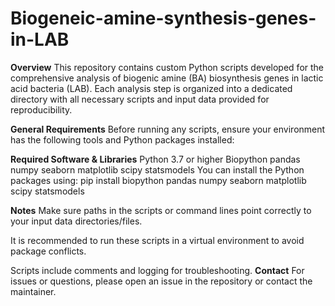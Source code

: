 # Biogeneic-amine-synthesis-genes-in-LAB
**Overview**
This repository contains custom Python scripts developed for the comprehensive analysis of biogenic amine (BA) biosynthesis genes in lactic acid bacteria (LAB). Each analysis step is organized into a dedicated directory with all necessary scripts and input data provided for reproducibility.

**General Requirements**
Before running any scripts, ensure your environment has the following tools and Python packages installed:

**Required Software & Libraries**
Python 3.7 or higher
Biopython
pandas
numpy
seaborn
matplotlib
scipy
statsmodels
You can install the Python packages using: pip install biopython pandas numpy seaborn matplotlib scipy statsmodels

**Notes**
Make sure paths in the scripts or command lines point correctly to your input data directories/files.

It is recommended to run these scripts in a virtual environment to avoid package conflicts.

Scripts include comments and logging for troubleshooting.
**Contact**
For issues or questions, please open an issue in the repository or contact the maintainer.
